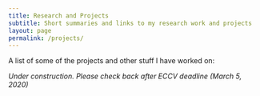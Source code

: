 ```yaml
---
title: Research and Projects
subtitle: Short summaries and links to my research work and projects
layout: page
permalink: /projects/
---
```


A list of some of the projects and other stuff I have worked on:

_Under construction. Please check back after ECCV deadline (March 5, 2020)_


<!---
---

## Tiny-la

As part of my graduate scientific computing course I developed a bare-bones C library for numerical linear algebra operations. The library includes the following linear algebrea routines:  

* Singular Value Decomposition
* Arnoldi iteration
* Sparse matrix support in CSR format  

TinyLA is available at the following GitHub repository: [TinyLA](https://github.com/sshkhr/tinyla)

---

## Talk at PyCon India
I gave a talk on generators at [PyCon India 2019](https://in.pycon.org/2019/). You can find the slides for my talk [here](https://rajatvd.github.io/PyCon/), and [video recording here](https://www.youtube.com/watch?v=X9rqrF9Kpaw).

---

## Course Project for Applied Linear Algebra
I was part of a team of 2 students for the course project of [Applied Linear Algebra (Fall 2018)](http://www.ee.iitm.ac.in/uday/2018b-EE5120/index.html). The project required us to make a short YouTube video explaining concepts in Linear Algebra as used in modern research. We tackled the problem of low-rank matrix completion using nuclear norm minimization. It involved ideas like the singular value decomposition and its relation with the rank of a matrix, combined with insights from the field of compressed sensing. [Video link](https://www.youtube.com/watch?v=Ceq5dCc8RjY).


---

## Talk at PySangamam
I gave a talk on generators at [PySangamam 2018](https://pysangamam.org/), Tamil Nadu's __first__ Python conference. You can find the slides for my talk [here](https://rajatvd.github.io/PyCon/) and the video recording [here](https://www.youtube.com/watch?v=pNcnEr7nI4M).

---

## A Physics Simulation of gravitating particles in 2D

This is a simulation of 2D particles in a plane written in Java. The code can be found in the [repo](https://github.com/rajatvd/PhysicsSim). Click [here](https://rajatvd.github.io/PhysicsSim/PhysicsSim_v1.5.3.jar) to download the latest .jar executable. I also ported the Java app to a [web version](https://rajatvd.github.io/PhysicsSim/war/PhysicsSimWeb.html) with some small features omitted (like custom colors). Note that this port can be a bit buggy.

Some of the currently available features include:

* Collision detection between spheres
* Gravitation between the particles
* Ability to change physical parameters like gravity strength and the restitution of collisions
* Ability to create particles of different masses and sizes
* Freezing of time

Instructions:

* To create a ball, press the left mouse button where you want to create it, and drag the mouse to define its velocity.
* Right click and drag to move the view, and use the mouse wheel to zoom in and out.
* Click the 'Lock Camera' button to be able to select a ball to lock the view onto.

### Some examples

* An ideal gas can be simulated by turning on the walls. Since the Kinetic theory of Gases models them as a collection of particles which only interact with each other through elastic collisions, Newton's Laws are sufficient to simulate ideal gases.

![ideal gas](/images/projects/idealGasPic.PNG)

* By turning off the walls, a simulation of many large bodies can be created. It is possible to make systems having planets with their own moons by careful placement of particles.

![three body](/images/projects/threeBody2.PNG)

By playing around with the parameters like gravity strength, restitution and using particles of different sizes and masses, you can create a lot of different interesting systems! For example, try to create a system which mimics the behaviour of particles in a crystal.

---

## Cryptanalysis of the Caesar and Vigenere ciphers

I analyse the Caesar and Vigenere ciphers, and explore methods of cracking them including frequency analysis and the [Kasiki examination](https://en.wikipedia.org/wiki/Kasiski_examination). The code was written in python using a jupyter notebook. You can find it in the repo [here](https://github.com/rajatvd/Cryptanalysis).

---
--->

